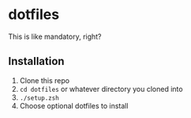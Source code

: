 # dotfiles
This is like mandatory, right?

## Installation
1. Clone this repo
2. `cd dotfiles` or whatever directory you cloned into
3. `./setup.zsh`
4. Choose optional dotfiles to install

